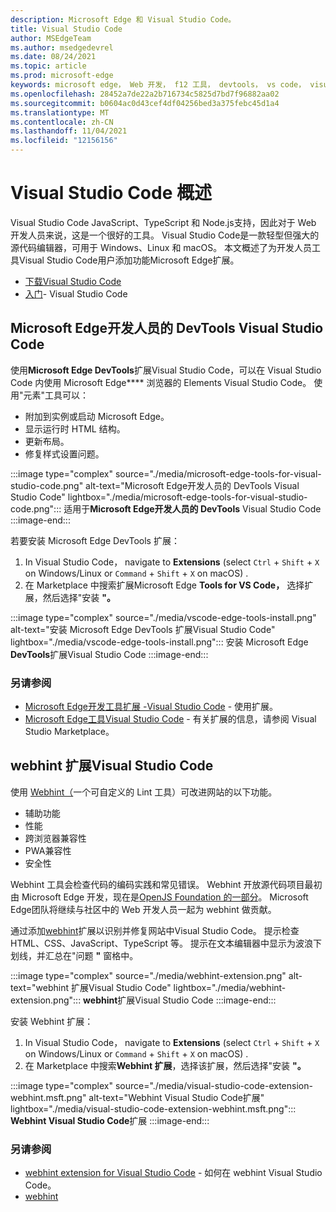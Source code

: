 ```yaml
---
description: Microsoft Edge 和 Visual Studio Code。
title: Visual Studio Code
author: MSEdgeTeam
ms.author: msedgedevrel
ms.date: 08/24/2021
ms.topic: article
ms.prod: microsoft-edge
keywords: microsoft edge， Web 开发， f12 工具， devtools， vs code， visual studio code， 调试程序， webhint
ms.openlocfilehash: 28452a7de22a2b716734c5825d7bd7f96882aa02
ms.sourcegitcommit: b0604ac0d43cef4df04256bed3a375febc45d1a4
ms.translationtype: MT
ms.contentlocale: zh-CN
ms.lasthandoff: 11/04/2021
ms.locfileid: "12156156"
---
```

# <a name="visual-studio-code-overview"></a>Visual Studio Code 概述

Visual Studio Code JavaScript、TypeScript 和 Node.js支持，因此对于 Web 开发人员来说，这是一个很好的工具。  Visual Studio Code是一款轻型但强大的源代码编辑器，可用于 Windows、Linux 和 macOS。  本文概述了为开发人员工具Visual Studio Code用户添加功能Microsoft Edge扩展。

*  [下载Visual Studio Code](https://code.visualstudio.com)
*  [入门](https://code.visualstudio.com/Docs)- Visual Studio Code


<!-- ====================================================================== -->
## <a name="the-microsoft-edge-devtools-extension-for-visual-studio-code"></a>Microsoft Edge开发人员的 DevTools Visual Studio Code

使用**Microsoft Edge DevTools**扩展Visual Studio Code，可以在 Visual Studio Code 内使用 Microsoft Edge**** 浏览器的 Elements Visual Studio Code。  使用"元素"工具可以：
*   附加到实例或启动 Microsoft Edge。
*   显示运行时 HTML 结构。
*   更新布局。
*   修复样式设置问题。

:::image type="complex" source="./media/microsoft-edge-tools-for-visual-studio-code.png" alt-text="Microsoft Edge开发人员的 DevTools Visual Studio Code" lightbox="./media/microsoft-edge-tools-for-visual-studio-code.png":::
   适用于**Microsoft Edge开发人员的 DevTools** Visual Studio Code
:::image-end:::

若要安装 Microsoft Edge DevTools 扩展：
1. In Visual Studio Code， navigate to **Extensions** (select `Ctrl` + `Shift` + `X` on Windows/Linux or `Command` + `Shift` + `X` on macOS) .
1. 在 Marketplace 中搜索扩展Microsoft Edge **Tools for VS Code，** 选择扩展，然后选择"安装 **"。**

:::image type="complex" source="./media/vscode-edge-tools-install.png" alt-text="安装 Microsoft Edge DevTools 扩展Visual Studio Code" lightbox="./media/vscode-edge-tools-install.png":::
   安装 Microsoft Edge **DevTools**扩展Visual Studio Code
:::image-end:::

### <a name="see-also"></a>另请参阅

*  [Microsoft Edge开发工具扩展 -Visual Studio Code](./microsoft-edge-devtools-extension.md) - 使用扩展。
*  [Microsoft Edge工具Visual Studio Code](https://marketplace.visualstudio.com/items?itemName=ms-edgedevtools.vscode-edge-devtools) - 有关扩展的信息，请参阅 Visual Studio Marketplace。


<!-- ====================================================================== -->
## <a name="the-webhint-extension-for-visual-studio-code"></a>webhint 扩展Visual Studio Code

使用 [Webhint（](https://webhint.io)一个可自定义的 Lint 工具）可改进网站的以下功能。

*   辅助功能
*   性能
*   跨浏览器兼容性
*   PWA兼容性
*   安全性

Webhint 工具会检查代码的编码实践和常见错误。  Webhint 开放源代码项目最初由 Microsoft Edge 开发，现在是[OpenJS Foundation 的一部分](https://openjsf.org)。  Microsoft Edge团队将继续与社区中的 Web 开发人员一起为 webhint 做贡献。

通过添加[webhint](https://marketplace.visualstudio.com/items?itemName=webhint.vscode-webhint)扩展以识别并修复网站中Visual Studio Code。  提示检查 HTML、CSS、JavaScript、TypeScript 等。  提示在文本编辑器中显示为波浪下划线，并汇总在"问题 **"** 窗格中。

:::image type="complex" source="./media/webhint-extension.png" alt-text="webhint 扩展Visual Studio Code" lightbox="./media/webhint-extension.png":::
   **webhint**扩展Visual Studio Code
:::image-end:::

安装 Webhint 扩展：
1. In Visual Studio Code， navigate to **Extensions** (select `Ctrl` + `Shift` + `X` on Windows/Linux or `Command` + `Shift` + `X` on macOS) .
1. 在 Marketplace 中搜索**Webhint 扩展**，选择该扩展，然后选择"安装 **"。**

:::image type="complex" source="./media/visual-studio-code-extension-webhint.msft.png" alt-text="Webhint Visual Studio Code扩展" lightbox="./media/visual-studio-code-extension-webhint.msft.png":::
   **Webhint Visual Studio Code**扩展
:::image-end:::

### <a name="see-also"></a>另请参阅

*  [webhint extension for Visual Studio Code](./webhint.md) - 如何在 webhint Visual Studio Code。
*  [webhint](https://webhint.io)

